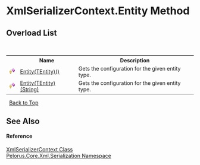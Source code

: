 # XmlSerializerContext.Entity Method 
 


## Overload List
&nbsp;<table><tr><th></th><th>Name</th><th>Description</th></tr><tr><td>![Protected method](media/protmethod.gif "Protected method")</td><td><a href="947DC7E">Entity(TEntity)()</a></td><td>
Gets the configuration for the given entity type.</td></tr><tr><td>![Protected method](media/protmethod.gif "Protected method")</td><td><a href="A9660DE4">Entity(TEntity)(String)</a></td><td>
Gets the configuration for the given entity type.</td></tr></table>&nbsp;
<a href="#xmlserializercontext.entity-method">Back to Top</a>

## See Also


#### Reference
<a href="859B939D">XmlSerializerContext Class</a><br /><a href="9052B9D6">Pelorus.Core.Xml.Serialization Namespace</a><br />